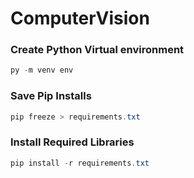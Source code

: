 # ComputerVision

### Create Python Virtual environment

```powershell
py -m venv env
```

### Save Pip Installs

```powershell
pip freeze > requirements.txt
```

### Install Required Libraries

```powershell
pip install -r requirements.txt
```

